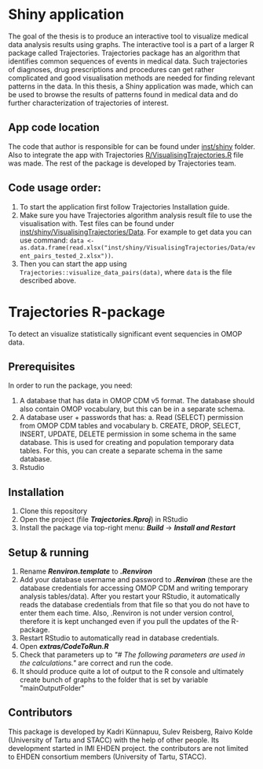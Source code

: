 # Shiny application
The goal of the thesis is to produce an interactive tool to visualize medical data analysis results using graphs. The interactive tool is a part of a larger R package called Trajectories. Trajectories package has an algorithm that identifies common sequences of events in medical data. Such trajectories of diagnoses, drug prescriptions and procedures can get rather complicated and good visualisation methods are needed for finding relevant patterns in the data. In this thesis, a Shiny application was made, which can be used to browse the results of patterns found in medical data and do further characterization of trajectories of interest.

## App code location
The code that author is responsible for can be found under [inst/shiny](inst/shiny) folder. Also to integrate the app with Trajectories [R/VisualisingTrajectories.R](R/VisualisingTrajectories.R) file was made. The rest of the package is developed by Trajectories team.

## Code usage order:
1. To start the application first follow Trajectories Installation guide.
2. Make sure you have Trajectories algorithm analysis result file to use the visualisation with. Test files can be found under [inst/shiny/VisualisingTrajectories/Data](inst/shiny/VisualisingTrajectories/Data). For example to get data you can use command: `data <- as.data.frame(read.xlsx("inst/shiny/VisualisingTrajectories/Data/event_pairs_tested_2.xlsx"))`. 
3. Then you can start the app using `Trajectories::visualize_data_pairs(data)`, where `data` is the file described above.
 
 

# Trajectories R-package

To detect an visualize statistically significant event sequencies in OMOP data.

## Prerequisites

In order to run the package, you need:

1. A database that has data in OMOP CDM v5 format. The database should also contain OMOP vocabulary, but this can be in a separate schema.
2. A database user + passwords that has:
 a. Read (SELECT) permission from OMOP CDM tables and vocabulary
 b. CREATE, DROP, SELECT, INSERT, UPDATE, DELETE permission in some schema in the same database. This is used for creating and population temporary data tables. For this, you can create a separate schema in the same database.
3. Rstudio

## Installation

1. Clone this repository
2. Open the project (file ***Trajectories.Rproj***) in RStudio
3. Install the package via top-right menu: ***Build*** -> ***Install and Restart***

## Setup & running

1. Rename ***Renviron.template*** to ***.Renviron***
2. Add your database username and password to ***.Renviron*** (these are the database credentials for accessing OMOP CDM and writing temporary analysis tables/data). After you restart your RStudio, it automatically reads the database credentials from that file so that you do not have to enter them each time. Also, .Renviron is not under version control, therefore it is kept unchanged even if you pull the updates of the R-package.
3. Restart RStudio to automatically read in database credentials.
4. Open ***extras/CodeToRun.R***
5. Check that parameters up to *"# The following parameters are used in the calculations."* are correct and run the code.
6. It should produce quite a lot of output to the R console and ultimately create bunch of graphs to the folder that is set by variable "mainOutputFolder"

## Contributors

This package is developed by Kadri Künnapuu, Sulev Reisberg, Raivo Kolde (University of Tartu and STACC) with the help of other people. Its development started in IMI EHDEN project. the contributors are not limited to EHDEN consortium members (University of Tartu, STACC).
